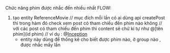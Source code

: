 Chức năng phim được nhắc đến nhiều nhất
FLOW:

1. tạo entity ReferenceMovie
   // mục đích mỗi lần có ai dùng api createPost thì trong hàm đó check xem post có tham chiếu đến phim nào không
   // với các post có tham chiếu đến phim thì content sẽ chứ kí tự như @[tên phim](id phim)
   // ví dụ : @[Inception](683f2e74f259647e8295a6b1)
   - entity này dùng để thống kê cho biết được phim nào, ở group nào , được nhắc mấy lần
